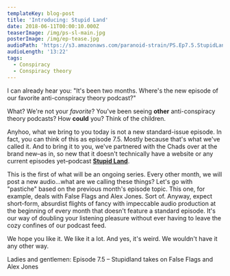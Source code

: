 ```yaml
---
templateKey: blog-post
title: 'Introducing: Stupid Land'
date: 2018-06-11T00:00:10.000Z
teaserImage: /img/ps-sl-main.jpg
posterImage: /img/ep-tease.jpg
audioPath: 'https://s3.amazonaws.com/paranoid-strain/PS.Ep7.5.StupidLand.mp3'
audioLength: '13:22'
tags:
  - Conspiracy
  - Conspiracy theory
---
```


I can already hear you: "It's been two months. Where's the new episode of our favorite anti-conspiracy theory podcast?"

What? We're not your *favorite*? You've been seeing&nbsp;**other**&nbsp;anti-conspiracy theory podcasts? How&nbsp;**could**&nbsp;you? Think of the children.

Anyhoo, what we bring to you today is not a new standard-issue episode. In fact, you can think of this as episode 7.5. Mostly because that's what we've called it. And to bring it to you, we've partnered with the Chads over at the brand new–as in, so new that it doesn't technically have a website or any current episodes yet–podcast **[Stupid Land](https://stupid.land/)**.

This is the first of what will be an ongoing series. Every other month, we will post a new audio…what are we calling these things? Let's go with "pastiche" based on the previous month's episode topic. This one, for example, deals with False Flags and Alex Jones. Sort of. Anyway, expect short-form, absurdist flights of fancy with impeccable audio production at the beginning of every month that doesn't feature a standard episode. It's our way of doubling your listening pleasure without ever having to leave the cozy confines of our podcast feed.

We hope you like it. We like it a lot. And yes, it's weird. We wouldn't have it any other way.

Ladies and gentlemen: Episode 7.5 – Stupidland takes on False Flags and Alex Jones